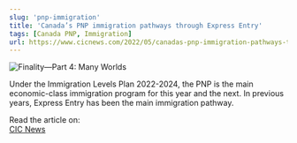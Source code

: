 ```yaml
---
slug: 'pnp-immigration'
title: 'Canada’s PNP immigration pathways through Express Entry'
tags: [Canada PNP, Immigration]
url: https://www.cicnews.com/2022/05/canadas-pnp-immigration-pathways-through-express-entry-0524830.html?utm_source=newsletter&utm_medium=email&utm_campaign=newsletter-20220601#gs.28d1ra
---
```


![Finality—Part 4: Many Worlds](https://www.cicnews.com/wp-content/uploads/2022/04/20220426pnpadvantage.jpg.webp)

Under the Immigration Levels Plan 2022-2024, the PNP is the main economic-class immigration program for this year and the next. In previous years, Express Entry has been the main immigration pathway.

Read the article on:  
[CIC News](https://www.cicnews.com/2022/05/canadas-pnp-immigration-pathways-through-express-entry-0524830.html?utm_source=newsletter&utm_medium=email&utm_campaign=newsletter-20220601#gs.28d1ra)
